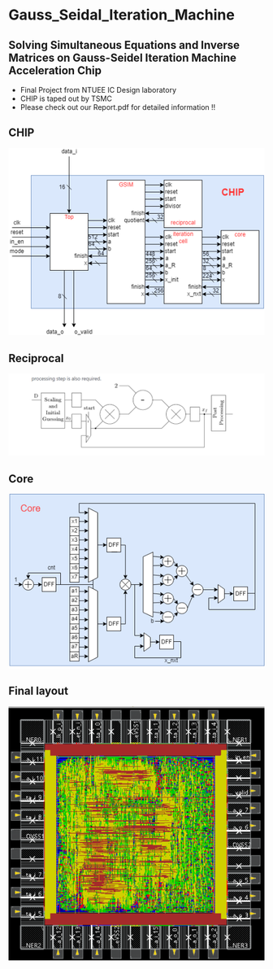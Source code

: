 # Gauss_Seidal_Iteration_Machine
## Solving Simultaneous Equations and Inverse Matrices on Gauss-Seidel Iteration Machine Acceleration Chip
* Final Project from NTUEE IC Design laboratory
* CHIP is taped out by TSMC
* Please check out our Report.pdf for detailed information !!
  
## CHIP
![](pic_CHIP.png)
## Reciprocal
![](pic_reciprocal.png)
## Core
![](pic_Core.png)
## Final layout
![](./05_APR_result/pic_APR.png)
